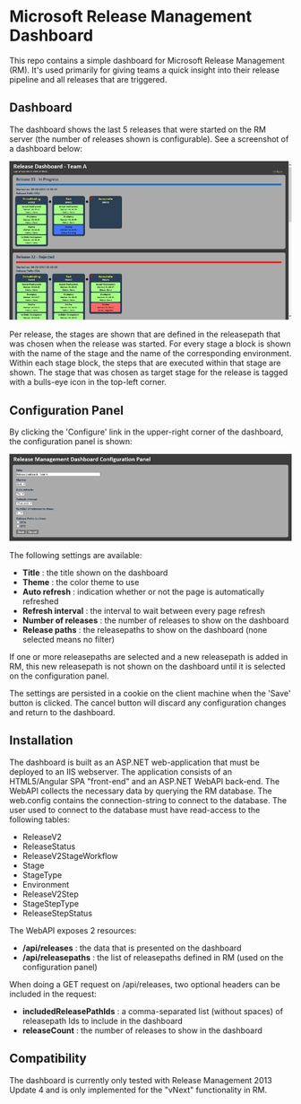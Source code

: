 # Microsoft Release Management Dashboard
This repo contains a simple dashboard for Microsoft Release Management (RM). It's used primarily for giving teams a quick insight into their release pipeline and all releases that are triggered. 

## Dashboard
The dashboard shows the last 5 releases that were started on the RM server (the number of releases shown is configurable). See a screenshot of a dashboard below:

![Dashboard](dashboard.png "Dashboard")

Per release, the stages are shown that are defined in the releasepath that was chosen when the release was started.
For every stage a block is shown with the name of the stage and the name of the corresponding environment. 
Within each stage block, the steps that are executed within that stage are shown. 
The stage that was chosen as target stage for the release is tagged with a bulls-eye icon in the top-left corner.

## Configuration Panel
By clicking the 'Configure' link in the upper-right corner of the dashboard, the configuration panel is shown: 

![Configuration Panel](configpanel.png "Configuration Panel")

The following settings are available:

- **Title** : the title shown on the dashboard
- **Theme** : the color theme to use
- **Auto refresh** : indication whether or not the page is automatically refreshed
- **Refresh interval** : the interval to wait between every page refresh
- **Number of releases** : the number of releases to show on the dashboard
- **Release paths** : the releasepaths to show on the dashboard (none selected means no filter)

If one or more releasepaths are selected and a new releasepath is added in RM, this new releasepath is not shown on the dashboard until it is selected on the configuration panel.

The settings are persisted in a cookie on the client machine when the 'Save' button is clicked.
The cancel button will discard any configuration changes and return to the dashboard.

## Installation
The dashboard is built as an ASP.NET web-application that must be deployed to an IIS webserver.
The application consists of an HTML5/Angular SPA "front-end" and an ASP.NET WebAPI back-end. 
The WebAPI collects the necessary data by querying the RM database.
The web.config contains the connection-string to connect to the database. 
The user used to connect to the database must have read-access to the following tables:

- ReleaseV2
- ReleaseStatus
- ReleaseV2StageWorkflow
- Stage
- StageType
- Environment
- ReleaseV2Step
- StageStepType
- ReleaseStepStatus

The WebAPI exposes 2 resources:

- **/api/releases** : the data that is presented on the dashboard
- **/api/releasepaths** : the list of releasepaths defined in RM (used on the configuration panel)

When doing a GET request on /api/releases, two optional headers can be included in the request:

- **includedReleasePathIds** : a comma-separated list (without spaces) of releasepath Ids to include in the dashboard
- **releaseCount** : the number of releases to show in the dashboard

## Compatibility
The dashboard is currently only tested with Release Management 2013 Update 4 and is only implemented for the "vNext" functionality in RM. 

